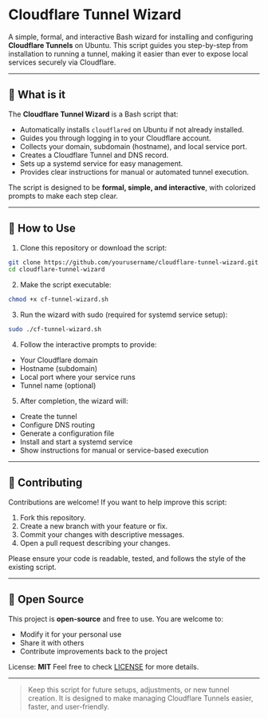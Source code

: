# Cloudflare Tunnel Wizard

A simple, formal, and interactive Bash wizard for installing and configuring **Cloudflare Tunnels** on Ubuntu. This script guides you step-by-step from installation to running a tunnel, making it easier than ever to expose local services securely via Cloudflare.

---

## 🔹 What is it

The **Cloudflare Tunnel Wizard** is a Bash script that:

* Automatically installs `cloudflared` on Ubuntu if not already installed.
* Guides you through logging in to your Cloudflare account.
* Collects your domain, subdomain (hostname), and local service port.
* Creates a Cloudflare Tunnel and DNS record.
* Sets up a systemd service for easy management.
* Provides clear instructions for manual or automated tunnel execution.

The script is designed to be **formal, simple, and interactive**, with colorized prompts to make each step clear.

---

## 🔹 How to Use

1. Clone this repository or download the script:

```bash
git clone https://github.com/yourusername/cloudflare-tunnel-wizard.git
cd cloudflare-tunnel-wizard
```

2. Make the script executable:

```bash
chmod +x cf-tunnel-wizard.sh
```

3. Run the wizard with sudo (required for systemd service setup):

```bash
sudo ./cf-tunnel-wizard.sh
```

4. Follow the interactive prompts to provide:

* Your Cloudflare domain
* Hostname (subdomain)
* Local port where your service runs
* Tunnel name (optional)

5. After completion, the wizard will:

* Create the tunnel
* Configure DNS routing
* Generate a configuration file
* Install and start a systemd service
* Show instructions for manual or service-based execution

---

## 🔹 Contributing

Contributions are welcome! If you want to help improve this script:

1. Fork this repository.
2. Create a new branch with your feature or fix.
3. Commit your changes with descriptive messages.
4. Open a pull request describing your changes.

Please ensure your code is readable, tested, and follows the style of the existing script.

---

## 🔹 Open Source

This project is **open-source** and free to use. You are welcome to:

* Modify it for your personal use
* Share it with others
* Contribute improvements back to the project

License: **MIT**
Feel free to check [LICENSE](LICENSE) for more details.

---

> Keep this script for future setups, adjustments, or new tunnel creation. It is designed to make managing Cloudflare Tunnels easier, faster, and user-friendly.
